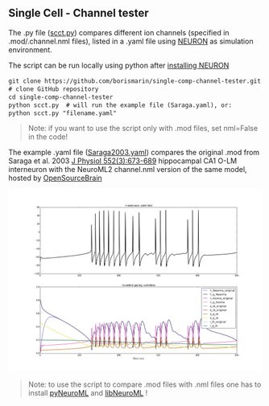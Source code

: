 ## Single Cell - Channel tester

The .py file ([scct.py](https://github.com/borismarin/single-comp-channel-tester/blob/master/scct.py)) compares different ion channels (specified in .mod/.channel.nml files), listed in a .yaml file using [NEURON](https://www.neuron.yale.edu/neuron/) as simulation environment.

The script can be run locally using python after [installing NEURON](https://www.neuron.yale.edu/neuron/download)

    git clone https://github.com/borismarin/single-comp-channel-tester.git # clone GitHub repository
    cd single-comp-channel-tester
    python scct.py  # will run the example file (Saraga.yaml), or:
    python scct.py "filename.yaml"

> Note: if you want to use the script only with .mod files, set nml=False in the code!

The example .yaml file ([Saraga2003.yaml](https://github.com/borismarin/single-comp-channel-tester/blob/master/Saraga2003.yaml)) compares the original .mod from Saraga et al. 2003 [J Physiol 552(3):673-689](http://www.ncbi.nlm.nih.gov/pmc/articles/PMC2343469/pdf/tjp0552-0673.pdf) hippocampal CA1 O-LM interneuron with the NeuroML2 channel.nml version of the same model, hosted by [OpenSourceBrain](http://opensourcebrain.org/projects/ca1-oriens-lacunosum-moleculare-saraga-et-al-2003) 

![](https://raw.githubusercontent.com/borismarin/single-comp-channel-tester/master/compare_channels.png)

> Note: to use the script to compare .mod files with .nml files one has to install [pyNeuroML](https://github.com/NeuroML/pyNeuroML) and [libNeuroML](https://github.com/NeuralEnsemble/libNeuroML) !

